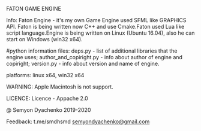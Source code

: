 FATON GAME ENGINE

Info:
Faton Engine - it's my own Game Engine used SFML like GRAPHICS API. Faton is being written now C++ and use Cmake.Faton used Lua like script language.Engine is being written on Linux (Ubuntu 16.04), also he can start on Windows (win32 x64).

#python information files:
deps.py - list of additional libraries that the engine uses;
author_and_copiright.py - info about author of engine and copiright;
version.py - info about version and name of engine.

platforms:
linux x64,
win32 x64

WARNING:
Apple Macintosh is not support.

LICENCE:
Licence - Appache 2.0


@ Semyon Dyachenko 2019-2020

Feedback:
t.me/smdhsmd
semyondyachenko@gmail.com

